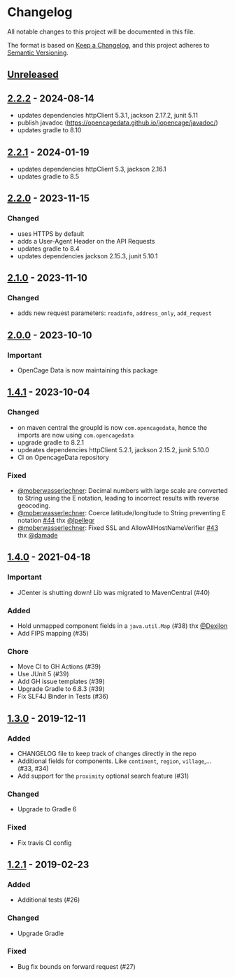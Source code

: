 # Changelog

All notable changes to this project will be documented in this file.

The format is based on [Keep a Changelog](https://keepachangelog.com/en/1.0.0/),
and this project adheres to [Semantic Versioning](https://semver.org/spec/v2.0.0.html).

## [Unreleased]

## [2.2.2] - 2024-08-14

-   updates dependencies httpClient 5.3.1, jackson 2.17.2, junit 5.11
-   publish javadoc (https://opencagedata.github.io/jopencage/javadoc/)
-   updates gradle to 8.10

## [2.2.1] - 2024-01-19

-   updates dependencies httpClient 5.3, jackson 2.16.1
-   updates gradle to 8.5

## [2.2.0] - 2023-11-15

### Changed

-   uses HTTPS by default
-   adds a User-Agent Header on the API Requests
-   updates gradle to 8.4
-   updates dependencies jackson 2.15.3, junit 5.10.1

## [2.1.0] - 2023-11-10

### Changed

-   adds new request parameters: `roadinfo`, `address_only`, `add_request`

## [2.0.0] - 2023-10-10

### Important

-   OpenCage Data is now maintaining this package

## [1.4.1] - 2023-10-04

### Changed

-   on maven central the groupId is now `com.opencagedata`, hence the imports are now using `com.opencagedata`
-   upgrade gradle to 8.2.1
-   updeates dependencies httpClient 5.2.1, jackson 2.15.2, junit 5.10.0
-   CI on OpencageData repository

### Fixed

-   [@moberwasserlechner](https://github.com/moberwasserlechner): Decimal numbers with large scale are converted to String using the E notation, leading to incorrect results with reverse geocoding.
-   [@moberwasserlechner](https://github.com/moberwasserlechner): Coerce latitude/longitude to String preventing E notation [#44](https://github.com/moberwasserlechner/jopencage/issues/44) thx [@lpellegr](https://github.com/lpellegr)
-   [@moberwasserlechner](https://github.com/moberwasserlechner): Fixed SSL and AllowAllHostNameVerifier [#43](https://github.com/moberwasserlechner/jopencage/pull/43) thx [@damade](https://github.com/damade)

## [1.4.0] - 2021-04-18

### Important

-   JCenter is shutting down! Lib was migrated to MavenCentral (#40)

### Added

-   Hold unmapped component fields in a `java.util.Map` (#38) thx [@Dexilon](https://github.com/Dexilon)
-   Add FIPS mapping (#35)

### Chore

-   Move CI to GH Actions (#39)
-   Use JUnit 5 (#39)
-   Add GH issue templates (#39)
-   Upgrade Gradle to 6.8.3 (#39)
-   Fix SLF4J Binder in Tests (#36)

## [1.3.0] - 2019-12-11

### Added

-   CHANGELOG file to keep track of changes directly in the repo
-   Additional fields for components. Like `continent`, `region`, `village`,... (#33, #34)
-   Add support for the `proximity` optional search feature (#31)

### Changed

-   Upgrade to Gradle 6

### Fixed

-   Fix travis CI config

## [1.2.1] - 2019-02-23

### Added

-   Additional tests (#26)

### Changed

-   Upgrade Gradle

### Fixed

-   Bug fix bounds on forward request (#27)

[Unreleased]: https://github.com/OpenCageData/jopencage/compare/v2.2.2...master
[2.2.2]: https://github.com/OpenCageData/jopencage/compare/v2.2.1...v2.2.2
[2.2.1]: https://github.com/OpenCageData/jopencage/compare/v2.2.0...v2.2.1
[2.2.0]: https://github.com/OpenCageData/jopencage/compare/v2.1.0...v2.2.0
[2.1.0]: https://github.com/OpenCageData/jopencage/compare/v2.0.0...v2.1.0
[2.0.0]: https://github.com/OpenCageData/jopencage/compare/v1.4.1...v2.0.0
[1.4.1]: https://github.com/OpenCageData/jopencage/compare/1.4.0...v1.4.1
[1.4.0]: https://github.com/OpenCageData/jopencage/compare/1.3.0...1.4.0
[1.3.0]: https://github.com/OpenCageData/jopencage/compare/1.2.1...1.3.0
[1.2.1]: https://github.com/OpenCageData/jopencage/releases/tag/1.2.1
